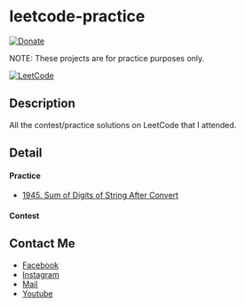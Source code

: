 # leetcode-practice
[![Donate](https://img.shields.io/badge/Donate-PayPal-green.svg)](https://www.paypal.me/conganhhcmus/1)

NOTE: These projects are for practice purposes only.

[![LeetCode](https://upload.wikimedia.org/wikipedia/commons/1/19/LeetCode_logo_black.png)](https://leetcode.com)


## Description
All the contest/practice solutions on LeetCode that I attended.

## Detail
#### Practice
- [1945. Sum of Digits of String After Convert](https://github.com/conganhhcmus/leetcode-practice/blob/main/1945.%20Sum%20of%20Digits%20of%20String%20After%20Convert/Solution.cs)

#### Contest


## Contact Me
- [Facebook](https://www.facebook.com/conganhhcmus)
- [Instagram](https://www.instagram.com/conganhhcmus)
- [Mail](mailto:conganhhcmus@gmail.com)
- [Youtube](https://www.youtube.com/channel/UCExh5J_fK931tesMCry6_pw?view_as=subscriber)
